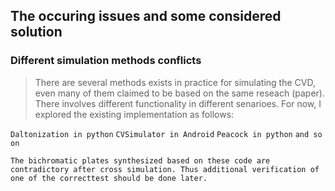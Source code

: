 ## The occuring issues and some considered solution

### Different simulation methods conflicts

>There are several methods exists in practice for simulating the CVD, even many of them claimed to be based on the same reseach (paper). 
>There involves different functionality in different senarioes. For now, I explored the existing implementation as follows:

`Daltonization in python`
`CVSimulator in Android`
`Peacock in python`
`and so on`

 `The bichromatic plates synthesized based on these code are contradictory after cross simulation. Thus additional verification of one
 of the correcttest should be done later.`
